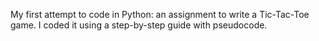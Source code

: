 
My first attempt to code in Python: an assignment to write a Tic-Tac-Toe game. I coded it using a step-by-step guide with pseudocode.
